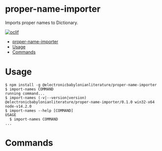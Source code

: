 proper-name-importer
====================

Imports proper names to Dictionary.

[![oclif](https://img.shields.io/badge/cli-oclif-brightgreen.svg)](https://oclif.io)

<!-- toc -->
- [proper-name-importer](#proper-name-importer)
- [Usage](#usage)
- [Commands](#commands)
<!-- tocstop -->
# Usage
<!-- usage -->
```sh-session
$ npm install -g @electronicbabylonianliterature/proper-name-importer
$ import-names COMMAND
running command...
$ import-names (-v|--version|version)
@electronicbabylonianliterature/proper-name-importer/0.1.0 win32-x64 node-v14.2.0
$ import-names --help [COMMAND]
USAGE
  $ import-names COMMAND
...
```
<!-- usagestop -->
# Commands
<!-- commands -->

<!-- commandsstop -->
